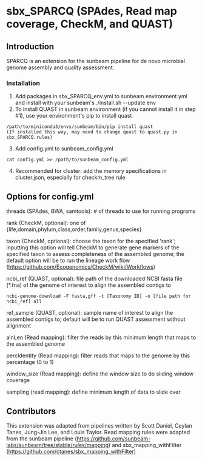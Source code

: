 # sbx_SPARCQ (SPAdes, Read map coverage, CheckM, and QUAST)

## Introduction

SPARCQ is an extension for the sunbeam pipeline for de novo microbial genome assembly and quality assessment.

### Installation
1. Add packages in sbx_SPARCQ_env.yml to sunbeam environment.yml and install with your sunbeam's ./install.sh --update env
2. To install QUAST in sunbeam environment (if you cannot install it in step #1), use your environment's pip to install quast
```
/path/to/miniconda3/envs/sunbeam/bin/pip install quast
(If installed this way, may need to change quast to quast.py in sbx_SPARCQ.rules)
```
3. Add config.yml to sunbeam_config.yml
```
cat config.yml >> /path/to/sunbeam_config.yml
```
4. Recommended for cluster: add the memory specifications in cluster.json, especially for checkm_tree rule

## Options for config.yml
threads (SPAdes, BWA, samtools): # of threads to use for running programs

rank (CheckM, optional): one of {life,domain,phylum,class,order,family,genus,species}

taxon (CheckM, optional): choose the taxon for the specified 'rank'; inputting this option will tell CheckM to generate gene markers of the specified taxon to assess completeness of the assembled genome; the default option will be to run the lineage work flow (https://github.com/Ecogenomics/CheckM/wiki/Workflows)

ncbi_ref (QUAST, optional): file path of the downloaded NCBI fasta file (*.fna) of the genome of interest to align the assembled contigs to
```
ncbi-genome-download -F fasta,gff -t [Taxonomy ID] -o [file path for ncbi_ref] all
```

ref_sample (QUAST, optional): sample name of interest to align the assembled contigs to; default will be to run QUAST assessment without alignment

alnLen (Read mapping): filter the reads by this minimum length that maps to the assembled genome

percIdentity (Read mapping): filter reads that maps to the genome by this percentage (0 to 1)

window_size (Read mapping): define the window size to do sliding window coverage

sampling (read mapping): define minimum length of data to slide over

## Contributors
This extension was adapted from pipelines written by Scott Daniel, Ceylan Tanes, Jung-Jin Lee, and Louis Taylor. Read mapping rules were adapted from the sunbeam pipeline (https://github.com/sunbeam-labs/sunbeam/tree/stable/rules/mapping) and sbx_mapping_withFilter (https://github.com/ctanes/sbx_mapping_withFilter)
